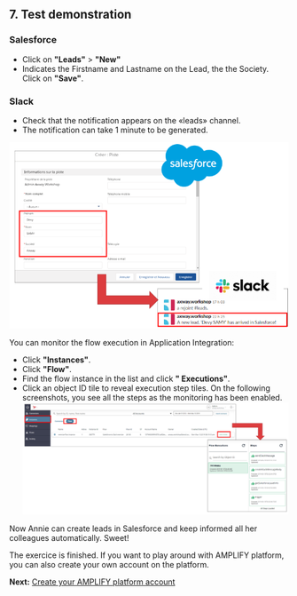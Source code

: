 ## 7. Test demonstration

### Salesforce
- Click on **"Leads"** > **"New"**
- Indicates the Firstname and Lastname on the Lead, the the Society. Click on **"Save"**.
	
### Slack
- Check that the notification appears on the «leads» channel.
- The notification can take 1 minute to be generated.

![test1.png](./imgs/test1.png)


You can monitor the flow execution in Application Integration:
-  Click **"Instances"**.
- Click **"Flow"**.
- Find the flow instance in the list and click **" Executions"**.
- Click an object ID tile to reveal execution step tiles.
On the following screenshots, you see all the steps as the monitoring has been enabled.
![test2.png](./imgs/test2.png)

Now Annie can create leads in Salesforce and keep informed all her colleagues automatically. Sweet!

The exercice is finished. If you want to play around with AMPLIFY platform, you can also create your own account on the platform.

**Next:** [Create your AMPLIFY platform account](../8.Access_to_AMPLIFY_Platform)
